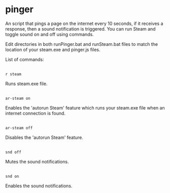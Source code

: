 # pinger

An script that pings a page on the internet every 10 seconds, if it receives a response, then a sound notification is triggered. You can run Steam and toggle sound on and off using commands.

Edit directories in both runPinger.bat and runSteam.bat files to match the location of your steam.exe and pinger.js files.

List of commands:<br><br>
```
r steam
```
Runs steam.exe file.<br><br>
```
ar-steam on
```
Enables the 'autorun Steam' feature which runs your steam.exe file when an internet connection is found.<br><br>
```
ar-steam off
```
Disables the 'autorun Steam' feature.<br><br>
```
snd off
```
Mutes the sound notifications.<br><br>
```
snd on
```
Enables the sound notifications.
